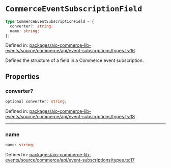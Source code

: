 # `CommerceEventSubscriptionField`

```ts
type CommerceEventSubscriptionField = {
  converter?: string;
  name: string;
};
```

Defined in: [packages/aio-commerce-lib-events/source/commerce/api/event-subscriptions/types.ts:16](https://github.com/adobe/aio-commerce-sdk/blob/db09d0de34ee085849efca6e0213ea525d0165dc/packages/aio-commerce-lib-events/source/commerce/api/event-subscriptions/types.ts#L16)

Defines the structure of a field in a Commerce event subscription.

## Properties

### converter?

```ts
optional converter: string;
```

Defined in: [packages/aio-commerce-lib-events/source/commerce/api/event-subscriptions/types.ts:18](https://github.com/adobe/aio-commerce-sdk/blob/db09d0de34ee085849efca6e0213ea525d0165dc/packages/aio-commerce-lib-events/source/commerce/api/event-subscriptions/types.ts#L18)

---

### name

```ts
name: string;
```

Defined in: [packages/aio-commerce-lib-events/source/commerce/api/event-subscriptions/types.ts:17](https://github.com/adobe/aio-commerce-sdk/blob/db09d0de34ee085849efca6e0213ea525d0165dc/packages/aio-commerce-lib-events/source/commerce/api/event-subscriptions/types.ts#L17)
